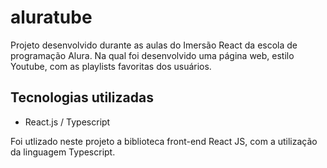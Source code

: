 # aluratube

Projeto desenvolvido durante as aulas do Imersão React da escola de programação Alura. 
Na qual foi desenvolvido uma página web, estilo Youtube, com as playlists favoritas dos usuários.

## Tecnologias utilizadas

- React.js / Typescript

Foi utlizado neste projeto a biblioteca front-end React JS, com a utilização da linguagem Typescript.
